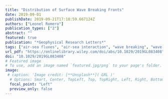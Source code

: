 ```yaml
---
title: "Distribution of Surface Wave Breaking Fronts"
date: 2019-09-01
publishDate: 2019-09-21T17:18:59.667124Z
authors: ["Leonel Romero"]
publication_types: ["2"]
abstract: ""
featured: true
publication: "*Geophysical Research Letters*"
tags: ["air-sea fluxes", "air-sea interaction", "wave breaking", "wave-current interaction"]
url_pdf: "https://onlinelibrary.wiley.com/doi/abs/10.1029/2019GL083408"
doi: "10.1029/2019GL083408"
# Featured image
# To use, add an image named `featured.jpg/png` to your page's folder. 
image:
 # caption: 'Image credit: [**Unsplash**]( GRL )'  
  # Options: Smart, Center, TopLeft, Top, TopRight, Left, Right, BottomLeft, Bottom, BottomRight
  focal_point: "Left"
  preview_only: false
---
```


